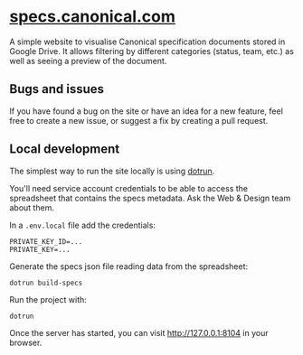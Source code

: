 # [specs.canonical.com](https://specs.canonical.com/)

A simple website to visualise Canonical specification documents stored in Google Drive. It allows filtering by different categories (status, team, etc.) as well as seeing a preview of the document.

## Bugs and issues

If you have found a bug on the site or have an idea for a new feature, feel free to create a new issue, or suggest a fix by creating a pull request.

## Local development

The simplest way to run the site locally is using [dotrun](https://github.com/canonical/dotrun).

You'll need service account credentials to be able to access the spreadsheet that contains the specs metadata. Ask the Web & Design team about them.

In a `.env.local` file add the credentials:

```
PRIVATE_KEY_ID=...
PRIVATE_KEY=...
```

Generate the specs json file reading data from the spreadsheet:

```
dotrun build-specs
```

Run the project with:

```
dotrun
```

Once the server has started, you can visit http://127.0.0.1:8104 in your browser.
